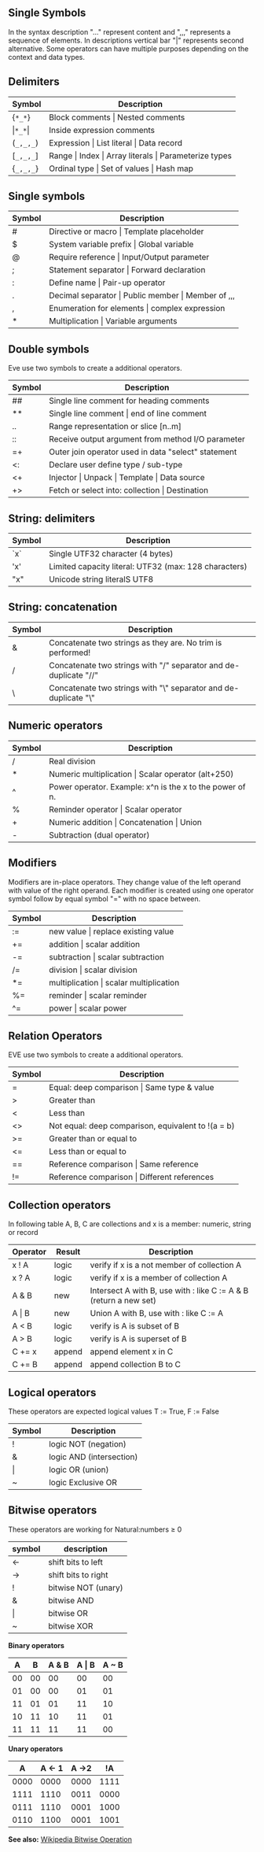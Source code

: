 ## Single Symbols

In the syntax description "..." represent content and ",,," represents a sequence of elements. In descriptions vertical bar "|" represents second alternative. Some operators can have multiple purposes depending on the context and data types.


## Delimiters

|Symbol     | Description
|-----------|--------------------------------------------------------------
| {`*_*`}   | Block comments \| Nested comments
| \|`*_*`\| | Inside expression comments
| (`_,_,_`) | Expression \| List literal \| Data record
| [`_,_,_`] | Range \| Index \| Array literals \| Parameterize types
| {`_,_,_`} | Ordinal type \| Set of values \| Hash map


## Single symbols

|Symbol | Description
|-------|--------------------------------------------------------------
| \#    | Directive or macro \| Template placeholder
| $     | System variable prefix \| Global variable
| @     | Require reference \| Input/Output parameter
| ;     | Statement separator \| Forward declaration
| :     | Define name \| Pair-up operator
| .     | Decimal separator \| Public member \| Member of ,,,
| ,     | Enumeration for elements \| complex expression 
| \*    | Multiplication \| Variable arguments

## Double symbols

Eve use two symbols to create a additional operators.

|Symbol| Description
|------|---------------------------------------------------------------
|\#\#  | Single line comment for heading comments
|\*\*  | Single line comment \| end of line comment
|..    | Range representation or slice [n..m] 
|::    | Receive output argument from method I/O parameter
|=+    | Outer join operator used in data "select" statement
|<:    | Declare user define type / sub-type 
|<+    | Injector \| Unpack  \| Template \| Data source
|+>    | Fetch or select into: collection \| Destination

## String: delimiters

|Symbol| Description
|------|---------------------------------------------------------------
|\`x\` | Single  UTF32 character (4 bytes)
|'x'   | Limited capacity literal: UTF32 (max: 128 characters)
|"x"   | Unicode string literalS UTF8

## String: concatenation

|Symbol| Description
|------|---------------------------------------------------------------
|  &   | Concatenate two strings as they are. No trim is performed!
|  /   | Concatenate two strings with "/" separator and de-duplicate "//"   
|  \\  | Concatenate two strings with "\\" separator and de-duplicate "\\"   

## Numeric operators

|Symbol |  Description
|-------|----------------------------------------------------------------
| /     | Real division
| *     | Numeric multiplication \| Scalar operator (alt+250) 
| ^     | Power operator. Example: x^n is the x to the power of n.
| %     | Reminder operator \| Scalar operator
| \+    | Numeric addition \| Concatenation \| Union
| \-    | Subtraction (dual operator)

## Modifiers 
Modifiers are in-place operators. They change value of the left operand with value of the right operand. Each modifier is created using one operator symbol follow by equal symbol "=" with no space between.

|Symbol| Description
|------|------------------------------------------------------------------
| :=   | new value \| replace existing value  
| +=   | addition \| scalar addition
| -=   | subtraction  \| scalar subtraction
| /=   | division  \| scalar division
| *=   | multiplication \| scalar multiplication
| %=   | reminder \| scalar reminder
| ^=   | power \| scalar power

## Relation Operators

EVE use two symbols to create a additional operators.

|Symbol| Description
|------|-----------------------------------------------------------------------
|  =   | Equal: deep comparison \| Same type & value 
|  >   | Greater than 
|  <   | Less than    
|  <>  | Not equal: deep comparison, equivalent to !(a = b)
|  >=  | Greater than or equal to
|  <=  | Less than or equal to
|  ==  | Reference comparison  \| Same reference
|  !=  | Reference comparison  \| Different references
   
 
## Collection operators

In following table A, B, C are collections and x is a member: numeric, string or record

|Operator | Result  | Description
|---------|---------|-------------------------------------------------------------------
| x ! A   | logic   | verify if x is a not member of collection A
| x ? A   | logic   | verify if x is a member of collection A
| A &  B  | new     | Intersect A with B, use with : like C := A & B (return a new set)
| A \| B  | new     | Union A with B, use with : like C := A | B (return a new set)
| A <  B  | logic   | verify is A is subset of B
| A >  B  | logic   | verify is A is superset of B
| C += x  | append  | append element x in C
| C += B  | append  | append collection B to C
        
## Logical operators

These operators are expected logical values T := True, F := False

| Symbol | Description
|--------|-----------------------------------------------
|  !     | logic NOT (negation) 
|  &     | logic AND (intersection) 
|  \|    | logic OR  (union)
|  ~     | logic Exclusive OR

## Bitwise operators

These operators are working for Natural:numbers ≥ 0

 symbol | description
--------|----------------------------------
  \<-   | shift bits to left  
  -\>   | shift bits to right
  !     | bitwise NOT (unary)
  &     | bitwise AND
  \|    | bitwise OR
  ~     | bitwise XOR

**Binary operators**

 A    | B   |A  &  B| A \| B| A ~ B
------|-----|-------|-------|--------
 00   | 00  |00     | 00    |  00    
 01   | 00  |00     | 01    |  01    
 11   | 01  |01     | 11    |  10    
 10   | 11  |10     | 11    |  01    
 11   | 11  |11     | 11    |  00    

**Unary operators**

 A    |A \<-  1 | A -\>2  | !A
------|---------|---------|-------
 0000 | 0000    | 0000    | 1111
 1111 | 1110    | 0011    | 0000
 0111 | 1110    | 0001    | 1000
 0110 | 1100    | 0001    | 1001

**See also:** [Wikipedia Bitwise Operation](https://en.wikipedia.org/wiki/Bitwise_operation)